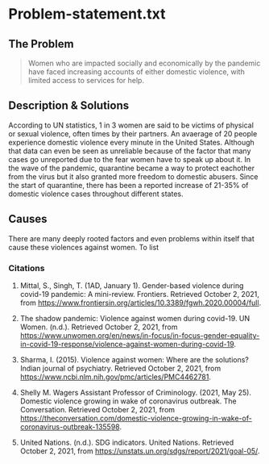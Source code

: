 # Problem-statement.txt

## **The Problem**
> Women who are impacted socially and economically by the pandemic have faced increasing accounts of either domestic violence, with limited access to services for help.

## **Description & Solutions**

According to UN statistics, 1 in 3 women are said to be victims of physical or sexual violence, often times by their partners. An avaerage of 20 people experience domestic violence every minute in the United States. Although that data can even be seen as unreliable because of the factor that many cases go unreported due to the fear women have to speak up about it. In the wave of the pandemic, quarantine became a way to protect eachother from the virus but it also granted more freedom to domestic abusers. Since the start of quarantine, there has been a reported increase of 21-35% of domestic violence cases throughout different states.

## **Causes**

There are many deeply rooted factors and even problems within itself that cause these violences against women. To list 



### **Citations**

1. Mittal, S., Singh, T. (1AD, January 1). Gender-based violence during covid-19 pandemic: A mini-review. Frontiers. Retrieved October 2, 2021, from https://www.frontiersin.org/articles/10.3389/fgwh.2020.00004/full. 

2. The shadow pandemic: Violence against women during covid-19. UN Women. (n.d.). Retrieved October 2, 2021, from https://www.unwomen.org/en/news/in-focus/in-focus-gender-equality-in-covid-19-response/violence-against-women-during-covid-19. 

3. Sharma, I. (2015). Violence against women: Where are the solutions? Indian journal of psychiatry. Retrieved October 2, 2021, from https://www.ncbi.nlm.nih.gov/pmc/articles/PMC4462781. 

4. Shelly M. Wagers Assistant Professor of Criminology. (2021, May 25). Domestic violence growing in wake of coronavirus outbreak. The Conversation. Retrieved October 2, 2021, from https://theconversation.com/domestic-violence-growing-in-wake-of-coronavirus-outbreak-135598. 

5. United Nations. (n.d.). SDG indicators. United Nations. Retrieved October 2, 2021, from https://unstats.un.org/sdgs/report/2021/goal-05/. 

